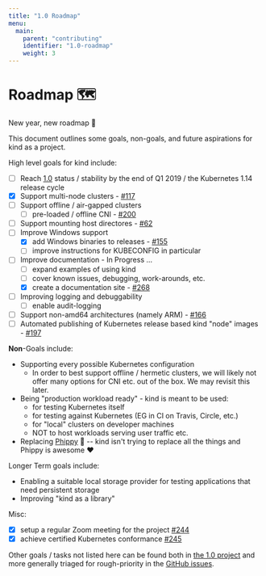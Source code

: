 ```yaml
---
title: "1.0 Roadmap"
menu:
  main:
    parent: "contributing"
    identifier: "1.0-roadmap"
    weight: 3
---
```

# Roadmap 🗺️

New year, new roadmap 🎉  

This document outlines some goals, non-goals, and future aspirations for kind
as a project.

High level goals for kind include:

- [ ] Reach [1.0] status / 
stability by the end of Q1 2019 / the Kubernetes 1.14 release cycle
- [x] Support multi-node clusters - [#117]
- [ ] Support offline / air-gapped clusters
  - [ ] pre-loaded / offline CNI - [#200]
- [ ] Support mounting host directores - [#62]
- [ ] Improve Windows support
  - [x] add Windows binaries to releases - [#155]
  - [ ] improve instructions for KUBECONFIG in particular
- [ ] Improve documentation - In Progress ...
  - [ ] expand examples of using kind
  - [ ] cover known issues, debugging, work-arounds, etc.
  - [X] create a documentation site - [#268]
- [ ] Improving logging and debuggability
  - [ ] enable audit-logging
- [ ] Support non-amd64 architectures (namely ARM) - [#166]
- [ ] Automated publishing of Kubernetes release based kind "node" images - [#197]

**Non**-Goals include:

- Supporting every possible Kubernetes configuration
  - In order to best support offline / hermetic clusters, we will likely not
  offer many options for CNI etc. out of the box. We may revisit this later.
- Being "production workload ready" - kind is meant to be used:
  - for testing Kubernetes itself
  - for testing against Kubernetes (EG in CI on Travis, Circle, etc.)
  - for "local" clusters on developer machines
  - NOT to host workloads serving user traffic etc.
- Replacing [Phippy] 🦒 -- kind isn't trying to replace all the things
and Phippy is awesome ❤️

Longer Term goals include:

- Enabling a suitable local storage provider for testing applications that need
persistent storage
- Improving "kind as a library"

Misc:

- [x] setup a regular Zoom meeting for the project [#244]
- [x] achieve certified Kubernetes conformance [#245]

Other goals / tasks not listed here can be found both in [the 1.0 project] and 
more generally triaged for rough-priority in the [GitHub issues].

[1.0]: https://github.com/kubernetes-sigs/kind/projects/1
[the 1.0 project]: https://github.com/kubernetes-sigs/kind/projects/1
[GitHub issues]: https://github.com/kubernetes-sigs/kind/issues
[#62]: https://github.com/kubernetes-sigs/kind/issues/62
[#117]: https://github.com/kubernetes-sigs/kind/issues/117
[#166]: https://github.com/kubernetes-sigs/kind/issues/166
[#155]: https://github.com/kubernetes-sigs/kind/issues/155
[#197]: https://github.com/kubernetes-sigs/kind/issues/197
[#200]: https://github.com/kubernetes-sigs/kind/issues/200
[#244]: https://github.com/kubernetes-sigs/kind/issues/244
[#245]: https://github.com/kubernetes-sigs/kind/issues/245
[#268]: https://github.com/kubernetes-sigs/kind/pull/268

[Phippy]: https://phippy.io/
